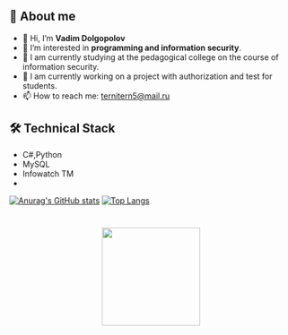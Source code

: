 ## 📎 About me

- 👋 Hi, I’m **Vadim Dolgopolov**
- 👀 I’m interested in **programming and information security**.
- 💼 I am currently studying at the pedagogical college on the course of information security.
- 🧠 I am currently working on a project with authorization and test for students.
- 📫 How to reach me: ternitern5@mail.ru

## 🛠 Technical Stack
*   C#,Python
*   MySQL
*   Infowatch TM
*   
[![Anurag's GitHub stats](https://github-readme-stats.vercel.app/api?username=begottten)](https://github.com/anuraghazra/github-readme-stats)
[![Top Langs](https://github-readme-stats.vercel.app/api/top-langs/?username=begottten&layout=compact)](https://github.com/anuraghazra/github-readme-stats)

<div align="center" style="margin: 40px 0">
   <a href="https://github.com/romankh3/github-profile-views-counter">
       <img width="175px" src="https://komarev.com/ghpvc/?username=begottten&color=DE002D">
   </a>
</div>
 
<!---
begottten/begottten is a ✨ special ✨ repository because its `README.md` (this file) appears on your GitHub profile.
You can click the Preview link to take a look at your changes.
--->
